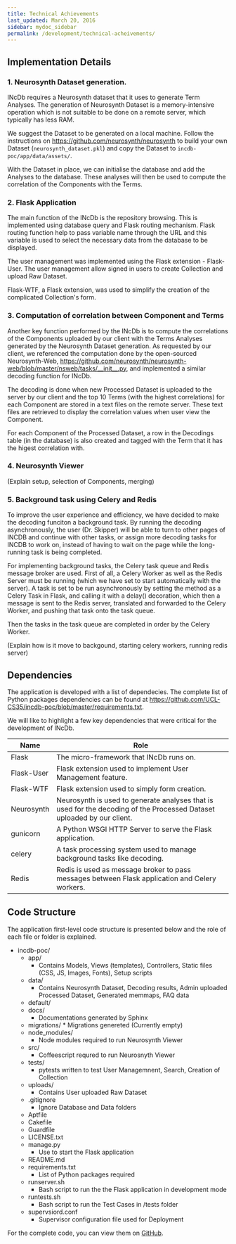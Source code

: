 ```yaml
---
title: Technical Achievements
last_updated: March 20, 2016
sidebar: mydoc_sidebar
permalink: /development/technical-acheivements/
---
```


## Implementation Details


### 1. Neurosynth Dataset generation. 
    
INcDb requires a Neurosynth dataset that it uses to generate Term Analyses. The generation of Neurosynth Dataset is a memory-intensive operation which is not suitable to be done on a remote server, which typically has less RAM. 

We suggest the Dataset to be generated on a local machine. Follow the instructions on <https://github.com/neurosynth/neurosynth> to build your own Dataset (`neurosynth_dataset.pkl`) and copy the Dataset to `incdb-poc/app/data/assets/`.

With the Dataset in place, we can initialise the database and add the Analyses to the database. These analyses will then be used to compute the correlation of the Components with the Terms.

### 2. Flask Application
		
The main function of the INcDb is the repository browsing. This is implemented using database query and Flask routing mechanism. Flask routing function help to pass variable name through the URL and this variable is used to select the necessary data from the database to be displayed. 

The user management was implemented using the Flask extension - Flask-User. The user management allow signed in users to create Collection and upload Raw Dataset. 

Flask-WTF, a Flask extension, was used to simplify the creation of the complicated Collection's form. 

### 3. Computation of correlation between Component and Terms
   
Another key function performed by the INcDb is to compute the correlations of the Components uploaded by our client with the Terms Analyses generated by the Neurosynth Dataset generation. As requested by our client, we referenced the computation done by the open-sourced Neurosynth-Web, <https://github.com/neurosynth/neurosynth-web/blob/master/nsweb/tasks/__init__.py>, and implemented a similar decoding function for INcDb.

The decoding is done when new Processed Dataset is uploaded to the server by our client and the top 10 Terms (with the highest correlations) for each Component are stored in a text files on the remote server. These text files are retrieved to display the correlation values when user view the Component.

For each Component of the Processed Dataset, a row in the Decodings table (in the database) is also created and tagged with the Term that it has the higest correlation with.

### 4. Neurosynth Viewer
   
(Explain setup, selection of Components, merging)

### 5. Background task using Celery and Redis

To improve the user experience and efficiency, we have decided to make the decoding funciton a background task. By running the decoding asynchronously, the user (Dr. Skipper) will be able to turn to other pages of INCDB and continue with other tasks, or assign more decoding tasks for INCDB to work on, instead of having to wait on the page while the long-running task is being completed. 

For implementing background tasks, the Celery task queue and Redis message broker are used. First of all, a Celery Worker as well as the Redis Server must be running (which we have set to start automatically with the server). A task is set to be run asynchronously by setting the method as a Celery Task in Flask, and calling it with a delay() decoration, which then a message is sent to the Redis server, translated and forwarded to the Celery Worker, and pushing that task onto the task queue.

Then the tasks in the task queue are completed in order by the Celery Worker. 

(Explain how is it move to backgound, starting celery workers, running redis server)

## Dependencies

The application is developed with a list of dependecies. The complete list of Python packages dependencies can be found at <https://github.com/UCL-CS35/incdb-poc/blob/master/requirements.txt>.

We will like to highlight a few key dependencies that were critical for the development of INcDb.

<table>
	<thead>
		<tr>
			<th>Name</th>
			<th>Role</th>
		</tr>
	</thead>
	<tbody>
		<tr>
			<td width="15%">Flask</td>
			<td>The micro-framework that INcDb runs on.</td>
		</tr>
		<tr>
			<td>Flask-User</td>
			<td>Flask extension used to implement User Management feature.</td>
		</tr>
		<tr>
			<td>Flask-WTF</td>
			<td>Flask extension used to simply form creation.</td>
		</tr>
		<tr>
			<td>Neurosynth</td>
			<td>Neurosynth is used to generate analyses that is used for the decoding of the Processed Dataset uploaded by our client.</td>
		</tr>
		<tr>
			<td>gunicorn</td>
			<td>A Python WSGI HTTP Server to serve the Flask application.</td>
		</tr>
		<tr>
			<td>celery</td>
			<td>A task processing system used to manage background tasks like decoding.</td>
		</tr>
		<tr>
			<td>Redis</td>
			<td>Redis is used as message broker to pass messages between Flask application and Celery workers.</td>
		</tr>
	</tbody>
</table>

## Code Structure

The application first-level code structure is presented below and the role of each file or folder is explained.

* incdb-poc/
    * app/
        * Contains Models, Views (templates), Controllers, Static files (CSS, JS, Images, Fonts), Setup scripts
    * data/
        * Contains Neurosynth Dataset, Decoding results, Admin uploaded Processed Dataset, Generated memmaps, FAQ data
    * default/
    * docs/
        * Documentations generated by Sphinx
    * migrations/
    		* Migrations genereted (Currently empty)
    * node_modules/
        * Node modules required to run Neurosynth Viewer
    * src/
        * Coffeescript requred to run Neurosnyth Viewer
    * tests/
        * pytests written to test User Managemnent, Search, Creation of Collection
    * uploads/
        * Contains User uploaded Raw Dataset
    * .gitignore
        * Ignore Database and Data folders 
    * Aptfile
    * Cakefile
    * Guardfile
    * LICENSE.txt
    * manage.py
        * Use to start the Flask application
    * README.md
    * requirements.txt
        * List of Python packages required
    * runserver.sh
        * Bash script to run the the Flask application in development mode
    * runtests.sh
        * Bash script to run the Test Cases in /tests folder
    * supervsiord.conf
        * Supervisor configuration file used for Deployment

For the complete code, you can view them on [GitHub](https://github.com/UCL-CS35/incdb-poc). 